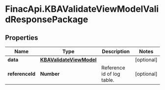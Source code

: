 # FinacApi.KBAValidateViewModelValidResponsePackage

## Properties
Name | Type | Description | Notes
------------ | ------------- | ------------- | -------------
**data** | [**KBAValidateViewModel**](KBAValidateViewModel.md) |  | [optional] 
**referenceId** | **Number** | Reference id of log table. | [optional] 
